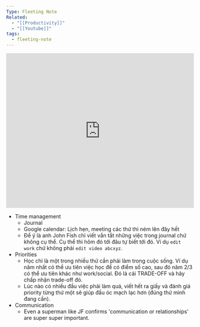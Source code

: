 ```yaml
---
Type: Fleeting Note
Related:
  - "[[Productivity]]"
  - "[[Youtube]]"
tags:
  - fleeting-note
---
```


<iframe width="100%" height="415" src="https://www.youtube.com/embed/xtdnXKUH8Xs?si=TDAXLtg--1lfM5rB" title="YouTube video player" frameborder="0" allow="accelerometer; autoplay; clipboard-write; encrypted-media; gyroscope; picture-in-picture; web-share" referrerpolicy="strict-origin-when-cross-origin" allowfullscreen></iframe>

- Time management
	- Journal
	- Google calendar: Lịch hẹn, meeting các thứ thì ném lên đây hết
	- Để ý là anh John Fish chỉ viết vắn tắt những việc trong journal chứ không cụ thể. Cụ thể thì hôm đó tới đâu tự biết tới đó. Ví dụ `edit work` chứ không phải `edit video abcxyz`.
- Priorities
	- Học chỉ là một trong nhiều thứ cần phải làm trong cuộc sống. Ví dụ năm nhất có thể ưu tiên việc học để có điểm số cao, sau đó năm 2/3 có thể ưu tiên khác như work/social. Đó là cái TRADE-OFF và hãy chấp nhận trade-off đó.
	- Lúc nào có nhiều đầu việc phải làm quá, viết hết ra giấy và đánh giá priority từng thứ một sẽ giúp đầu óc mạch lạc hơn (đúng thứ mình đang cần).
- Communication
	- Even a superman like JF confirms 'communication or relationships' are super super important.